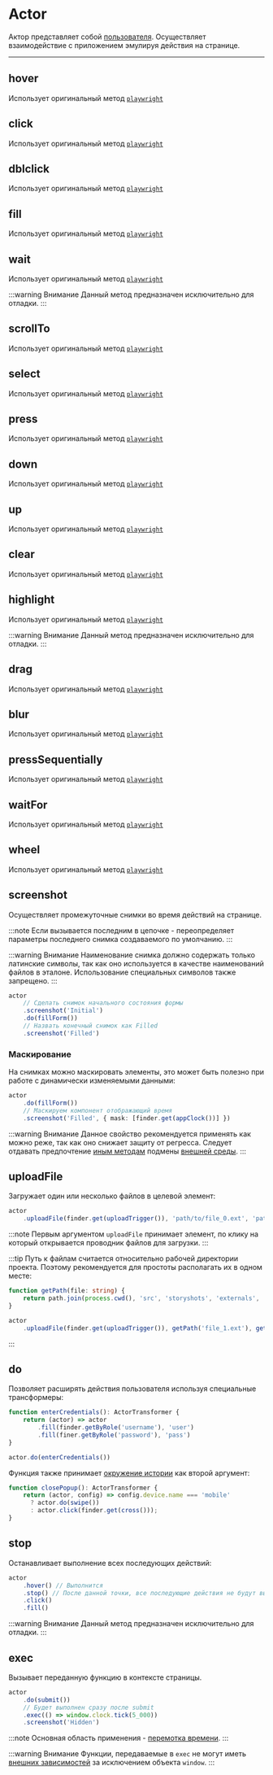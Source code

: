 # Actor

Актор представляет собой [пользователя](/specification/requirements/user). Осуществляет взаимодействие с приложением эмулируя действия на странице.

---

## hover

Использует оригинальный метод [`playwright`](https://playwright.dev/docs/api/class-locator#locator-hover)

## click

Использует оригинальный метод [`playwright`](https://playwright.dev/docs/api/class-locator#locator-click)

## dblclick

Использует оригинальный метод [`playwright`](https://playwright.dev/docs/api/class-locator#locator-dblclick)

## fill

Использует оригинальный метод [`playwright`](https://playwright.dev/docs/api/class-locator#locator-fill)

## wait

Использует оригинальный метод [`playwright`](https://playwright.dev/docs/api/class-frame#frame-wait-for-timeout)

:::warning Внимание
Данный метод предназначен исключительно для отладки.
:::

## scrollTo

Использует оригинальный метод
[`playwright`](https://playwright.dev/docs/api/class-locator#locator-scroll-into-view-if-needed)

## select

Использует оригинальный метод [`playwright`](https://playwright.dev/docs/api/class-locator#locator-select-option)

## press

Использует оригинальный метод [`playwright`](https://playwright.dev/docs/api/class-keyboard#keyboard-press)

## down

Использует оригинальный метод [`playwright`](https://playwright.dev/docs/api/class-keyboard#keyboard-down)

## up

Использует оригинальный метод [`playwright`](https://playwright.dev/docs/api/class-keyboard#keyboard-up)

## clear

Использует оригинальный метод [`playwright`](https://playwright.dev/docs/api/class-locator#locator-clear)

## highlight

Использует оригинальный метод [`playwright`](https://playwright.dev/docs/api/class-locator#locator-highlight)

:::warning Внимание
Данный метод предназначен исключительно для отладки.
:::

## drag

Использует оригинальный метод [`playwright`](https://playwright.dev/docs/api/class-locator#locator-drag-to)

## blur

Использует оригинальный метод [`playwright`](https://playwright.dev/docs/api/class-locator#locator-blur)

## pressSequentially

Использует оригинальный метод [`playwright`](https://playwright.dev/docs/api/class-locator#locator-press-sequentially)

## waitFor

Использует оригинальный метод [`playwright`](https://playwright.dev/docs/api/class-locator#locator-wait-for)

## wheel

Использует оригинальный метод [`playwright`](https://playwright.dev/docs/api/class-mouse#mouse-wheel)

## screenshot

Осуществляет промежуточные снимки во время действий на странице.

:::note
Если вызывается последним в цепочке - переопределяет параметры последнего снимка создаваемого по умолчанию.
:::

:::warning Внимание
Наименование снимка должно содержать только латинские символы, так как оно используется в качестве наименований файлов в
эталоне. Использование специальных символов также запрещено.
:::

```ts
actor
    // Сделать снимок начального состояния формы
    .screenshot('Initial')
    .do(fillForm())
    // Назвать конечный снимок как Filled
    .screenshot('Filled')
```

### Маскирование

На снимках можно маскировать элементы, это может быть полезно при работе с динамически изменяемыми данными:

```ts
actor
    .do(fillForm())
    // Маскируем компонент отображающий время
    .screenshot('Filled', { mask: [finder.get(appClock())] })
```

:::warning Внимание
Данное свойство рекомендуется применять как можно реже, так как оно снижает защиту от регресса. Следует отдавать
предпочтение [иным методам](/patterns/replace) подмены [внешней среды](/specification/requirements/env).
:::

## uploadFile

Загружает один или несколько файлов в целевой элемент:

```ts
actor
    .uploadFile(finder.get(uploadTrigger()), 'path/to/file_0.ext', 'path/to/file_1.ext')
```

:::note
Первым аргументом `uploadFile` принимает элемент, по клику на который открывается проводник файлов для загрузки.
:::

:::tip
Путь к файлам считается относительно рабочей директории проекта. Поэтому рекомендуется для простоты располагать их в
одном месте:

```ts
function getPath(file: string) {
    return path.join(process.cwd(), 'src', 'storyshots', 'externals', 'stub-files', file);
}

actor
    .uploadFile(finder.get(uploadTrigger()), getPath('file_1.ext'), getPath('file_2.ext'))
```

:::

## do

Позволяет расширять действия пользователя используя специальные трансформеры:

```ts
function enterCredentials(): ActorTransformer {
    return (actor) => actor
        .fill(finder.getByRole('username'), 'user')
        .fill(finer.getByRole('password'), 'pass')
}

actor.do(enterCredentials())
```

Функция также принимает [окружение истории](/API/story-elements/story-config) как второй аргумент:

```ts
function closePopup(): ActorTransformer {
    return (actor, config) => config.device.name === 'mobile'
      ? actor.do(swipe())
      : actor.click(finder.get(cross()));
}
```

## stop

Останавливает выполнение всех последующих действий:

```ts
actor
    .hover() // Выполнится
    .stop() // После данной точки, все последующие действия не будут выполнены
    .click()
    .fill()
```

:::warning Внимание
Данный метод предназначен исключительно для отладки.
:::

## exec

Вызывает переданную функцию в контексте страницы.

```ts
actor
    .do(submit())
    // Будет выполнен сразу после submit
    .exec(() => window.clock.tick(5_000))
    .screenshot('Hidden')
```

:::note
Основная область применения - [перемотка времени](/modules/web-api).
:::

:::warning Внимание
Функции, передаваемые в `exec` не могут иметь [внешних зависимостей](/specification/requirements/env) за исключением объекта `window`.
:::
